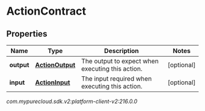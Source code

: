 # ActionContract


## Properties

| Name | Type | Description | Notes |
| ------------ | ------------- | ------------- | ------------- |
| **output** | [**ActionOutput**](ActionOutput) | The output to expect when executing this action. |  [optional] |
| **input** | [**ActionInput**](ActionInput) | The input required when executing this action. |  [optional] |




_com.mypurecloud.sdk.v2:platform-client-v2:216.0.0_
